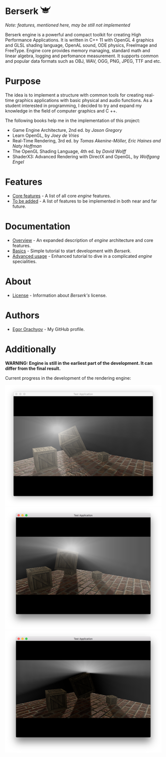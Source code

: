 # Berserk ![Logo](https://github.com/EgorOrachyov/Berserk/blob/master/Pictures/Logo/Berserk-Free-Logo-32.png)

*Note: features, mentioned here, may be still not implemented*

Berserk engine is a powerful and compact toolkit for creating High Performance Applications. It is written in C++ 11 with OpenGL 4 graphics and GLSL shading language, OpenAL sound, ODE physics, FreeImage and FreeType. Engine core provides memory managing, standard math and linear algebra, logging and perfomance measurement. It supports common and popular data formats such as OBJ, WAV, OGG, PNG, JPEG, TTF and etc.

# Purpose

The idea is to implement a structure with common tools for creating real-time graphics applications with basic physical and audio functions. As a student interested in programming, I decided to try and expand my knowledge in the field of computer graphics and C ++.

The following books help me in the implementation of this project:

* Game Engine Architecture, 2nd ed. by *Jason Gregory* 
* Learn OpenGL, by *Joey de Vries*
* Real-Time Rendering, 3rd ed. by *Tomas Akenine-Möller, Eric Haines and Naty Hoffman*
* The OpenGL Shading Language, 4th ed. by *David Wolff*
* ShaderX3: Advanced Rendering with DirectX and OpenGL, by *Wolfgang Engel*

# Features

* [Core features](https://github.com/EgorOrachyov/Berserk/blob/master/Documentation/BlankSheet.md) - A list of all core *engine* features.
* [To be added](https://github.com/EgorOrachyov/Berserk/blob/master/Documentation/ToBeAdded.md) - A list of features to be implemented in both near and far future.

# Documentation

* [Overview](https://github.com/EgorOrachyov/Berserk/blob/master/Documentation/BlankSheet.md) - An expanded description of *engine* architecture and core features.
* [Basics](https://github.com/EgorOrachyov/Berserk/blob/master/Documentation/BlankSheet.md) - Simple tutorial to start development with *Berserk*.
* [Advanced usage](https://github.com/EgorOrachyov/Berserk/blob/master/Documentation/BlankSheet.md) - Enhanced tutorial to dive in a complicated *engine* specialities.

# About

* [License](https://github.com/EgorOrachyov/Berserk/blob/master/Documentation/BlankSheet.md) - Information about *Berserk's* license.

# Authors

* [Egor Orachyov](https://github.com/EgorOrachyov) - My GitHub profile.

# Additionally

**WARNING: Engine is still in the earliest part of the development. It can differ from the final result.**

Current progress in the development of the rendering engine:

![Render 1](https://github.com/EgorOrachyov/Berserk/blob/master/Pictures/Screens/render_1.png)
![Render 2](https://github.com/EgorOrachyov/Berserk/blob/master/Pictures/Screens/render_2.png)
![Render 3](https://github.com/EgorOrachyov/Berserk/blob/master/Pictures/Screens/render_3.png)